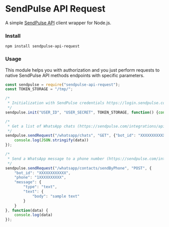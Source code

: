 # SendPulse API Request
A simple [SendPulse API](https://sendpulse.com/api) client wrapper for Node.js.


### Install

```
npm install sendpulse-api-request
```

### Usage
This module helps you with authorization and you just perform requests to native SendPulse API methods endpoints with specific parameters. 

```javascript
const sendpulse = require("sendpulse-api-request");
const TOKEN_STORAGE = "/tmp/";

/*
 * Initialization with SendPulse credentials https://login.sendpulse.com/settings/#api
 */
sendpulse.init("USER_ID", "USER_SECRET", TOKEN_STORAGE, function() {console.log});

/*
 * Get a list of WhatsApp chats (https://sendpulse.com/integrations/api/chatbot/whatsapp#/chats/get_chats)
 */
sendpulse.sendRequest("/whatsapp/chats", "GET", {"bot_id": "XXXXXXXXXXXX"}, function(data) {
    console.log(JSON.stringify(data))
});

/*
 * Send a WhatsApp message to a phone number (https://sendpulse.com/integrations/api/chatbot/whatsapp#/contacts/post_contacts_sendByPhone)
 */
sendpulse.sendRequest("/whatsapp/contacts/sendByPhone", "POST", {
    "bot_id": "XXXXXXXXXXXX",
    "phone": "1XXXXXXXXXX",
    "message": {
        "type": "text",
        "text": {
            "body": "sample text"
        }
    }
}, function(data) {
    console.log(data)
});
```

